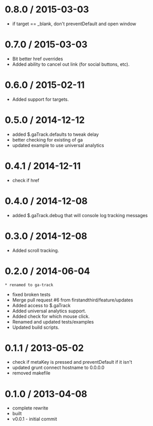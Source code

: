 
0.8.0 / 2015-03-03
==================

  * if target == _blank, don't preventDefault and open window


0.7.0 / 2015-03-03
==================

  * Bit better href overrides
  * Added ability to cancel out link (for social buttons, etc).

0.6.0 / 2015-02-11
==================

  * Added support for targets.

0.5.0 / 2014-12-12 
==================

  * added $.gaTrack.defaults to tweak delay
  * better checking for existing of ga
  * updated example to use universal analytics

0.4.1 / 2014-12-11 
==================

  * check if href

0.4.0 / 2014-12-08 
==================

  * added $.gaTrack.debug that will console log tracking messages

0.3.0 / 2014-12-08 
==================

  * Added scroll tracking.

0.2.0 / 2014-06-04 
==================

	* renamed to ga-track
  * fixed broken tests
  * Merge pull request #6 from firstandthird/feature/updates
  * Added access to $.gaTrack
  * Added universal analytics support.
  * Added check for which mouse click.
  * Renamed and updated tests/examples
  * Updated build scripts.

0.1.1 / 2013-05-02 
==================

  * check if metaKey is pressed and preventDefault if it isn't
  * updated grunt connect hostname to 0.0.0.0
  * removed makefile

0.1.0 / 2013-04-08 
==================

  * complete rewrite
  * built
  * v0.0.1 - initial commit
